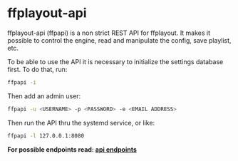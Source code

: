 **ffplayout-api**
================

ffplayout-api (ffpapi) is a non strict REST API for ffplayout. It makes it possible to control the engine, read and manipulate the config, save playlist, etc.

To be able to use the API it is necessary to initialize the settings database first. To do that, run:

```BASH
ffpapi -i
```

Then add an admin user:

```BASH
ffpapi -u <USERNAME> -p <PASSWORD> -e <EMAIL ADDRESS>
```

Then run the API thru the systemd service, or like:

```BASH
ffpapi -l 127.0.0.1:8080
```

**For possible endpoints read: [api endpoints](/docs/api.md)**
